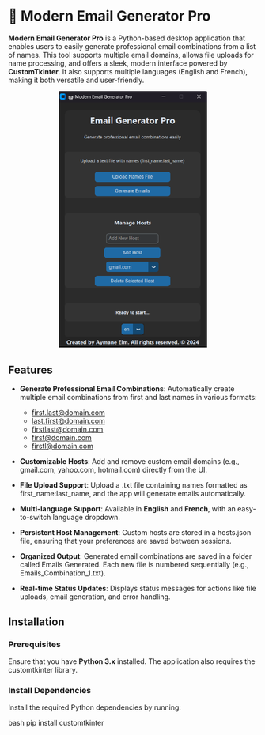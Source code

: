 # 📨 Modern Email Generator Pro

**Modern Email Generator Pro** is a Python-based desktop application that enables users to easily generate professional email combinations from a list of names. This tool supports multiple email domains, allows file uploads for name processing, and offers a sleek, modern interface powered by **CustomTkinter**. It also supports multiple languages (English and French), making it both versatile and user-friendly.

<div align="center">
<img src="img.png" alt="Modern Email Generator Pro" width="300" />
</div>

## Features

- **Generate Professional Email Combinations**: Automatically create multiple email combinations from first and last names in various formats:
  - first.last@domain.com
  - last.first@domain.com
  - firstlast@domain.com
  - first@domain.com
  - firstl@domain.com

- **Customizable Hosts**: Add and remove custom email domains (e.g., gmail.com, yahoo.com, hotmail.com) directly from the UI.

- **File Upload Support**: Upload a .txt file containing names formatted as first_name:last_name, and the app will generate emails automatically.

- **Multi-language Support**: Available in **English** and **French**, with an easy-to-switch language dropdown.

- **Persistent Host Management**: Custom hosts are stored in a hosts.json file, ensuring that your preferences are saved between sessions.

- **Organized Output**: Generated email combinations are saved in a folder called Emails Generated. Each new file is numbered sequentially (e.g., Emails_Combination_1.txt).

- **Real-time Status Updates**: Displays status messages for actions like file uploads, email generation, and error handling.

## Installation

### Prerequisites

Ensure that you have **Python 3.x** installed. The application also requires the customtkinter library.

### Install Dependencies

Install the required Python dependencies by running:

bash
pip install customtkinter
